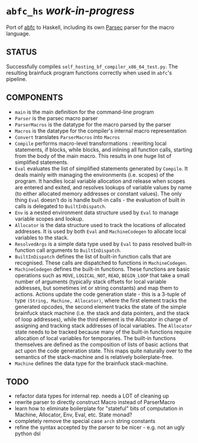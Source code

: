 `abfc_hs` *work-in-progress*
============================

Port of [abfc](http://github.com/fcostin/abfc) to Haskell, including its own [Parsec](http://www.haskell.org/haskellwiki/Parsec) parser for the macro language.

STATUS
------

Successfully compiles `self_hosting_bf_compiler_x86_64_test.py`. The resulting brainfuck program functions correctly when used in `abfc`'s pipeline.

COMPONENTS
----------

+   `main` is the main definition for the command-line program
+   `Parser` is the parsec macro parser
+   `ParserMacros` is the datatype for the macro parsed by the parser
+   `Macros` is the datatype for the compiler's internal macro representation
+   `Convert` translates `ParserMacros` into `Macros`
+   `Compile` performs macro-level transformations : rewriting local statements,
    if blocks, while blocks, and inlining all function calls, starting from the
    body of the main macro. This results in one huge list of simplified statements.
+   `Eval` evaluates the list of simplified statements generated by `Compile`. It
    deals mainly with managing the environments (i.e. scopes) of the program. It
    handles local variable allocation and release when scopes are entered and
    exited, and resolves lookups of variable values by name (to either allocated
    memory addresses or constant values). The only thing `Eval` doesn't do is
    handle built-in calls - the evaluation of built in calls is delegated to
    `BuiltInDispatch`.
+   `Env` is a nested environment data structure used by `Eval` to manage variable
    scopes and lookup.
+   `Allocator` is the data structure used to track the locations of allocated
    addresses. It is used by both `Eval` and `MachineCodegen` to allocate local
    variables to the stack.
+   `ResolvedArgs` is a simple data type used by `Eval` to pass resolved built-in
    function call arguments to `BuiltInDispatch`.
+   `BuiltInDispatch` defines the list of built-in function calls that are recognised.
    These calls are dispatched to functions in `MachineCodegen`.
+   `MachineCodegen` defines the built-in functions. These functions are basic
    operations such as `MOVE`, `LOGICAL_NOT`, `READ`, `BEGIN_LOOP` that take a
    small number of arguments (typically stack offsets for local variable
    addresses, but sometimes int or  string constants) and map them to actions.
    Actions update the code generation state - this is a 3-tuple of type
    `(String, Machine, Allocator)`, where the first element tracks the generated
    opcodes, the second element tracks the state of the simple brainfuck stack
    machine (i.e. the stack and data pointers, and the stack of loop addresses),
    while the third element is the Allocator in charge of assigning and tracking
    stack addresses of local variables. The `Allocator` state needs to be tracked
    because many of the built-in functions require allocation of local variables
    for temporaries. The built-in functions themselves are defined as the
    composition of lists of basic actions that act upon the code generation state.
    This maps quite naturally over to the semantics of the stack-machine and
    is relatively boilerplate-free.
+   `Machine` defines the data type for the brainfuck stack-machine.


TODO
----

* refactor data types for internal rep. needs a LOT of cleaning up
* rewrite parser to directly construct Macro instead of ParserMacro
* learn how to eliminate boilerplate for "stateful" bits of computation in Machine, Allocator, Env, Eval, etc. State monad?
* completely remove the special case `arch` string constants
* refine the syntax accepted by the parser to be nicer - e.g. not an ugly python dsl
